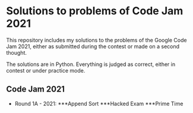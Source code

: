 # Solutions to problems of Code Jam 2021

This repository includes my solutions to the problems of the Google Code Jam 2021, either as submitted during the contest or made on a second thought.

The solutions are in Python. Everything is judged as correct, either in contest or under practice mode.

## Code Jam 2021

* Round 1A - 2021:
  ***Append Sort
  ***Hacked Exam
  ***Prime Time
